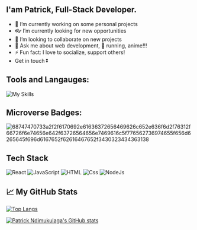 ## I'am Patrick, Full-Stack Developer.

- 🔭 I’m currently working on some personal projects
- 👓 I’m currently looking for new opportunities
- 👯 I’m looking to collaborate on new projects
- 💬 Ask me about web development, 🏃 running, anime!!!
- ⚡ Fun fact: I love to socialize, support others!
- Get in touch ⏬


## Tools and Langauges: 

![My Skills](https://skillicons.dev/icons?i=html,css,js,vscode,git,github)


## Microverse Badges:

![68747470733a2f2f6170692e61636372656469626c652e636f6d2f76312f66726f6e74656e642f63726564656e7469616c5f776562736974655f656d6265645f696d6167652f62616467652f3430323434363138](https://user-images.githubusercontent.com/96953173/174455753-eecb2b85-da86-442d-b14c-b0d25287ad47.png)

## Tech Stack
<p>
  <img alt="React" src="https://img.shields.io/badge/React-61DAFB?logo=react&logoColor=white&style=flat" />
  <img alt="JavaScript" src="https://img.shields.io/badge/Javascript-F7DF1E?logo=javascript&logoColor=white&style=flat" />
  <img alt="HTML" src="https://img.shields.io/badge/HTML-E34F26?logo=html5&logoColor=white&style=flat" />
   <img alt="Css" src="https://img.shields.io/badge/CSS-1572B6?logo=css&logoColor=white&style=flat" />
  <img alt="NodeJs" src="https://img.shields.io/badge/NodeJs-336791?logo=nodejs&logoColor=white&style=flat" />
</p>

## &#x1f4c8; My GitHub Stats

[![Top Langs](https://github-readme-stats.vercel.app/api/top-langs/?username=Kirabo19&hide=java,html,css&theme=radical)](https://github.com/anuraghazra/github-readme-stats)

[![Patrick Ndimukulaga's GitHub stats](https://github-readme-stats.vercel.app/api?username=Kirabo19&theme=radical)](https://github.com/anuraghazra/github-readme-stats)





<!--

irabo19/Kirabo19** is a ✨ _special_ ✨ repository because its `README.md` (this file) appears on your GitHub profile.

Here are some ideas to get you started:

- 🔭 I’m currently working on ...
- 🌱 I’m currently learning ...
- 👯 I’m looking to collaborate on ...
- 🤔 I’m looking for help with ...
- 💬 Ask me about ...
- 📫 How to reach me: ...
- 😄 Pronouns: ...
- ⚡ Fun fact: ...
-->
